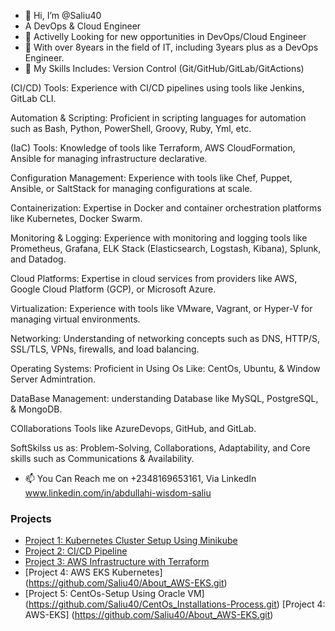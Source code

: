 - 👋 Hi, I’m @Saliu40
-  A DevOps & Cloud Engineer
- 👀 Activelly Looking for new opportunities in DevOps/Cloud Engineer
- 🌱 With over 8years in the field of IT, including 3years plus as a DevOps Engineer.
- 💞️ My Skills Includes:
Version Control (Git/GitHub/GitLab/GitActions)

(CI/CD) Tools: Experience with CI/CD pipelines using tools like Jenkins, GitLab CLI.

Automation & Scripting: Proficient in scripting languages for automation such as Bash, Python, PowerShell, Groovy, Ruby, Yml, etc.

(IaC) Tools: Knowledge of tools like Terraform, AWS CloudFormation, Ansible for managing infrastructure declarative.

Configuration Management: Experience with tools like Chef, Puppet, Ansible, or SaltStack for managing configurations at scale.

Containerization: Expertise in Docker and container orchestration platforms like Kubernetes, Docker Swarm.

Monitoring & Logging: Experience with monitoring and logging tools like Prometheus, Grafana, ELK Stack (Elasticsearch, Logstash, Kibana), Splunk, and Datadog.

Cloud Platforms: Expertise in cloud services from providers like AWS, Google Cloud Platform (GCP), or Microsoft Azure.

Virtualization: Experience with tools like VMware, Vagrant, or Hyper-V for managing virtual environments.

Networking: Understanding of networking concepts such as DNS, HTTP/S, SSL/TLS, VPNs, firewalls, and load balancing.

Operating Systems: Proficient in Using Os Like: CentOs, Ubuntu, & Window Server Admintration.

DataBase Management: understanding Database like MySQL, PostgreSQL, & MongoDB.

COllaborations Tools like AzureDevops, GitHub, and GitLab.

SoftSkilss us as: Problem-Solving, Collaborations, Adaptability, and Core skills such as Communications & Availability.

- 📫 You Can Reach me on +2348169653161, Via LinkedIn www.linkedin.com/in/abdullahi-wisdom-saliu



### Projects
- [Project 1: Kubernetes Cluster Setup Using Minikube](https://github.com/Saliu40/k8s_deployments.git)
- [Project 2: CI/CD Pipeline](https://github.com/YourUsername/cicd-jenkins-docker)
- [Project 3: AWS Infrastructure with Terraform](https://github.com/YourUsername/aws-terraform-project)
- [Project 4: AWS EKS Kubernetes] (https://github.com/Saliu40/About_AWS-EKS.git)
- [Project 5: CentOs-Setup Using Oracle VM] (https://github.com/Saliu40/CentOs_Installations-Process.git)
[Project 4: AWS-EKS] (https://github.com/Saliu40/About_AWS-EKS.git)
